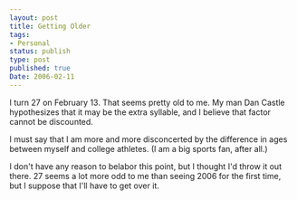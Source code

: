 ```yaml
---
layout: post
title: Getting Older
tags:
- Personal
status: publish
type: post
published: true
Date: 2006-02-11
---
```

I turn 27 on February 13.  That seems pretty old to me.  My man Dan Castle hypothesizes that it may be the extra syllable, and I believe that factor cannot be discounted.

I must say that I am more and more disconcerted by the difference in ages between myself and college athletes.  (I am a big sports fan, after all.)

I don't have any reason to belabor this point, but I thought I'd throw it out there.  27 seems a lot more odd to me than seeing 2006 for the first time, but I suppose that I'll have to get over it.
